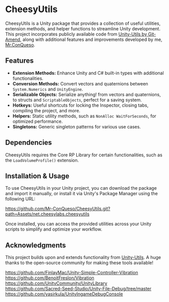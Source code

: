 # CheesyUtils

CheesyUtils is a Unity package that provides a collection of useful utilities, extension methods, and helper functions to streamline Unity development. This project incorporates publicly available code from [Unity-Utils by Git-Amend](https://github.com/adammyhre/Unity-Utils), along with additional features and improvements developed by me, [Mr.ConQueso](https://github.com/Mr-ConQueso).  

## Features

- **Extension Methods:** Enhance Unity and C# built-in types with additional functionalities.  
- **Conversion Methods:** Convert vectors and quaternions between `System.Numerics` and `UnityEngine`.
- **Serializable Objects:** Serialize anything! from vectors and quaternions, to structs and `ScriptableObjects`, perfect for a saving system.
- **Hotkeys:** Useful shortcuts for locking the Inspector, closing tabs, compiling the project, and more.  
- **Helpers:** Static utility methods, such as `NonAlloc WaitForSeconds`, for optimized performance.  
- **Singletons:** Generic singleton patterns for various use cases.  

## Dependencies

CheesyUtils requires the Core RP Library for certain functionalities, such as the `LoadVolumeProfile()` extension.  

## Installation & Usage

To use CheesyUtils in your Unity project, you can download the package and import it manually, or install it via Unity's Package Manager using the following URL:  

https://github.com/Mr-ConQueso/CheesyUtils.git?path=Assets/net.cheesylabs.cheesyutils


Once installed, you can access the provided utilities across your Unity scripts to simplify and optimize your workflow.  

## Acknowledgments

This project builds upon and extends functionality from [Unity-Utils](https://github.com/adammyhre/Unity-Utils). A huge thanks to the open-source community for making these tools available!

https://github.com/FinlayMac/Unity-Simple-Controller-Vibration
https://github.com/BenoitFreslon/Vibration
https://github.com/UnityCommunity/UnityLibrary
https://github.com/Sacred-Seed-Studio/Unity-File-Debug/tree/master
https://github.com/yasirkula/UnityIngameDebugConsole
